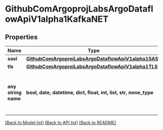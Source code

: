 # GithubComArgoprojLabsArgoDataflowApiV1alpha1KafkaNET


## Properties
Name | Type | Description | Notes
------------ | ------------- | ------------- | -------------
**sasl** | [**GithubComArgoprojLabsArgoDataflowApiV1alpha1SASL**](GithubComArgoprojLabsArgoDataflowApiV1alpha1SASL.md) |  | [optional] 
**tls** | [**GithubComArgoprojLabsArgoDataflowApiV1alpha1TLS**](GithubComArgoprojLabsArgoDataflowApiV1alpha1TLS.md) |  | [optional] 
**any string name** | **bool, date, datetime, dict, float, int, list, str, none_type** | any string name can be used but the value must be the correct type | [optional]

[[Back to Model list]](../README.md#documentation-for-models) [[Back to API list]](../README.md#documentation-for-api-endpoints) [[Back to README]](../README.md)


